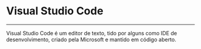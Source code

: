 # Visual Studio Code

***
Visual Studio Code é um editor de texto, tido por alguns como IDE de desenvolvimento, criado pela Microsoft e mantido em código aberto.